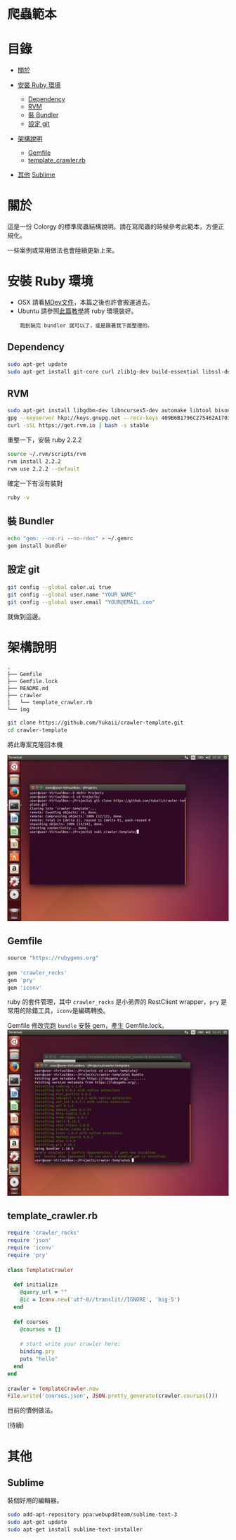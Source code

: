 爬蟲範本
=======

目錄
===

* [關於](#關於)
* [安裝 Ruby 環境](#安裝-ruby-環境)
  * [Dependency](#dependency)
  * [RVM](#rvm)
  * [裝 Bundler](#裝-bundler)
  * [設定 git](#設定-git)

* [架構說明](#架構說明)
  * [Gemfile](#gemfile)
  * [template_crawler.rb](#template_crawlerrb)

* [其他](#其他)
[Sublime](#sublime)
# 關於

這是一份 Colorgy 的標準爬蟲結構說明。請在寫爬蟲的時候參考此範本，方便正規化。

一些案例或常用做法也會陸續更新上來。

# 安裝 Ruby 環境

* OSX 請看[MDev文件](https://github.com/MDev-tw/Guides/wiki/Mac-開發環境-裝機指南)，本篇之後也許會搬運過去。
* Ubuntu 請參照[此篇教學](https://gorails.com/setup/ubuntu/14.04)將 ruby 環境裝好。
```
    跑到裝完 bundler 就可以了，或是跟著我下面整理的。
```

## Dependency
```bash
sudo apt-get update
sudo apt-get install git-core curl zlib1g-dev build-essential libssl-dev libreadline-dev libyaml-dev libsqlite3-dev sqlite3 libxml2-dev libxslt1-dev libcurl4-openssl-dev python-software-properties libffi-dev
```

## RVM
```bash
sudo apt-get install libgdbm-dev libncurses5-dev automake libtool bison libffi-dev
gpg --keyserver hkp://keys.gnupg.net --recv-keys 409B6B1796C275462A1703113804BB82D39DC0E3
curl -sSL https://get.rvm.io | bash -s stable
```

重整一下，安裝 ruby 2.2.2
```bash
source ~/.rvm/scripts/rvm
rvm install 2.2.2
rvm use 2.2.2 --default
```

確定一下有沒有裝對
```bash
ruby -v
```

## 裝 Bundler
```bash
echo "gem: --no-ri --no-rdoc" > ~/.gemrc
gem install bundler
```

## 設定 git

```bash
git config --global color.ui true
git config --global user.name "YOUR NAME"
git config --global user.email "YOUR@EMAIL.com"
```

就做到這邊。

# 架構說明
```
.
├── Gemfile
├── Gemfile.lock
├── README.md
├── crawler
│   └── template_crawler.rb
└── img
```

```bash
git clone https://github.com/Yukaii/crawler-template.git
cd crawler-template
```
將此專案克隆回本機

![4](img/4.png)

## Gemfile
```ruby
source "https://rubygems.org"

gem 'crawler_rocks'
gem 'pry'
gem 'iconv'

```
ruby 的套件管理，其中 `crawler_rocks` 是小弟弄的 RestClient wrapper，`pry` 是常用的除錯工具，`iconv`是編碼轉換。

Gemfile 修改完跑 `bundle` 安裝 gem，產生 Gemfile.lock。
![5](img/5.png)

## template_crawler.rb
```ruby
require 'crawler_rocks'
require 'json'
require 'iconv'
require 'pry'

class TemplateCrawler

  def initialize
    @query_url = ""
    @ic = Iconv.new('utf-8//translit//IGNORE', 'big-5')
  end

  def courses
    @courses = []

    # start write your crawler here:
    binding.pry
    puts "hello"
  end
end

crawler = TemplateCrawler.new
File.write('courses.json', JSON.pretty_generate(crawler.courses()))

```

目前的慣例做法。

(待續)

# 其他

## Sublime
裝個好用的編輯器。

```bash
sudo add-apt-repository ppa:webupd8team/sublime-text-3
sudo apt-get update
sudo apt-get install sublime-text-installer
```
